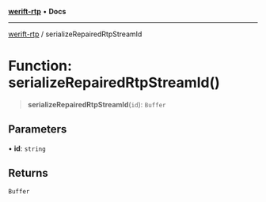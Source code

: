 [**werift-rtp**](../README.md) • **Docs**

***

[werift-rtp](../globals.md) / serializeRepairedRtpStreamId

# Function: serializeRepairedRtpStreamId()

> **serializeRepairedRtpStreamId**(`id`): `Buffer`

## Parameters

• **id**: `string`

## Returns

`Buffer`
